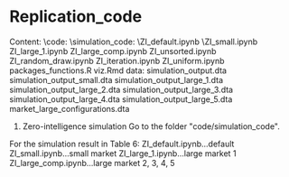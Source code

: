 # Replication_code

Content:
\code:
  \simulation_code:
    \ZI_default.ipynb
    \ZI_small.ipynb
    ZI_large_1.ipynb
    ZI_large_comp.ipynb
    ZI_unsorted.ipynb
    ZI_random_draw.ipynb
    ZI_iteration.ipynb
    ZI_uniform.ipynb
  packages_functions.R
  viz.Rmd
data:
  simulation_output.dta
  simulation_output_small.dta
  simulation_output_large_1.dta
  simulation_output_large_2.dta
  simulation_output_large_3.dta
  simulation_output_large_4.dta
  simulation_output_large_5.dta
  market_large_configurations.dta

1. Zero-intelligence simulation
Go to the folder "code/simulation_code".

For the simulation result in Table 6:
ZI_default.ipynb...default
ZI_small.ipynb...small market
ZI_large_1.ipynb...large market 1
ZI_large_comp.ipynb...large market 2, 3, 4, 5

